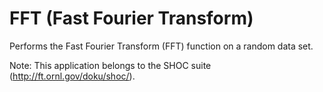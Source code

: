 FFT (Fast Fourier Transform)
============================

Performs the Fast Fourier Transform (FFT) function on a random data set.

Note: This application belongs to the SHOC suite
      (http://ft.ornl.gov/doku/shoc/).
